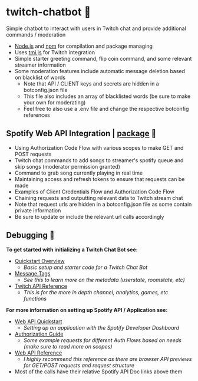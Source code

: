 #  twitch-chatbot 🤖
Simple chatbot to interact with users in Twitch chat and provide additional commands / moderation
- [Node.js](https://nodejs.org/en/) and [npm](https://www.npmjs.com/) for compilation and package managing
- Uses [tmi.js](https://github.com/tmijs/tmi.js) for Twitch integration
- Simple starter greeting command, flip coin command, and some relevant streamer information
- Some moderation features include automatic message deletion based on blacklist of words
    - Note that API / CLIENT keys and secrets are hidden in a botconfig.json file
    - This file also includes an array of blacklisted words (be sure to make your own for moderating)
    - Feel free to also use a .env file and change the respective botconfig references

##  Spotify Web API Integration | [package](https://www.npmjs.com/package/spotify-web-api-node) 🎵
- Using Authorization Code Flow with various scopes to make GET and POST requests
- Twitch chat commands to add songs to streamer's spotify queue and skip songs (moderator permission granted)
- Command to grab song currently playing in real time
- Maintaining access and refresh tokens to ensure that requests can be made
- Examples of Client Credentials Flow and Authorization Code Flow
- Chaining requests and outputting relevant data to Twitch stream chat
- Note that request urls are hidden in a botconfig.json file as some contain private information
- Be sure to update or include the relevant url calls accordingly

##  Debugging 🔎
**To get started with initializing a Twitch Chat Bot see:**
- [Quickstart Overview](https://dev.twitch.tv/docs/irc)
    - *Basic setup and starter code for a Twitch Chat Bot*
- [Message Tags](https://dev.twitch.tv/docs/irc/tags)
    - *See this to learn more on the metadata (userstate, roomstate, etc)*
- [Twitch API Reference](https://dev.twitch.tv/docs/api/reference)
    - *This is for the more in depth channel, analytics, games, etc functions*

**For more information on setting up Spotify API / Application see:**
- [Web API Quickstart](https://developer.spotify.com/documentation/web-api/quick-start/)
    - *Setting up an application with the Spotify Developer Dashboard*
- [Authorization Guide](https://developer.spotify.com/documentation/general/guides/authorization-guide/#authorization-code-flow)
    - *Some example requests for different Auth Flows based on needs (make sure to read more on scopes)*
- [Web API Reference](https://developer.spotify.com/documentation/web-api/reference/)
    - *I highly recommend this reference as there are browser API previews for GET/POST requests and request structure*
- Most of the calls have their relative Spotify API Doc links above them
